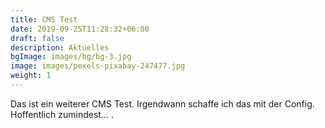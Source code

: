 ```yaml
---
title: CMS Test
date: 2019-09-25T11:28:32+06:00
draft: false
description: Aktuelles
bgImage: images/bg/bg-3.jpg
image: images/pexels-pixabay-247477.jpg
weight: 1
---
```

Das ist ein weiterer CMS Test. Irgendwann schaffe ich das mit der Config.
Hoffentlich zumindest... .